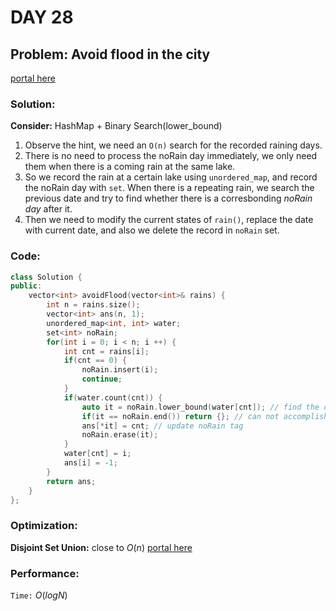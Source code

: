 # DAY 28
## Problem: Avoid flood in the city

[portal here](https://leetcode.cn/problems/avoid-flood-in-the-city/description/)

###  Solution:

**Consider:** HashMap + Binary Search(lower_bound)

1. Observe the hint, we need an `O(n)` search for the recorded raining days.
2. There is no need to process the noRain day immediately, we only need them when there is a coming rain at the same lake.
3. So we record the rain at a certain lake using `unordered_map`, and record the noRain day with `set`. When there is a repeating rain, we search the previous date and try to find whether there is a corresbonding _noRain day_ after it.
4. Then we need to modify the current states of `rain()`, replace the date with current date, and also we delete the record in `noRain` set. 

### Code:
```c++
class Solution {
public:
    vector<int> avoidFlood(vector<int>& rains) {
        int n = rains.size();
        vector<int> ans(n, 1);
        unordered_map<int, int> water;
        set<int> noRain;
        for(int i = 0; i < n; i ++) {
            int cnt = rains[i];
            if(cnt == 0) {
                noRain.insert(i);
                continue;
            }
            if(water.count(cnt)) {
                auto it = noRain.lower_bound(water[cnt]); // find the closest raining day
                if(it == noRain.end()) return {}; // can not accomplish the task 
                ans[*it] = cnt; // update noRain tag
                noRain.erase(it);
            }
            water[cnt] = i;
            ans[i] = -1;
        }
        return ans;
    }
};
```

### Optimization:

**Disjoint Set Union:** close to $O(n)$ [portal here](https://leetcode.cn/problems/avoid-flood-in-the-city/solutions/301115/gong-xian-yi-ge-bing-cha-ji-jin-si-onde-si-lu-by-n/)

### Performance:

`Time:` $O(logN)$